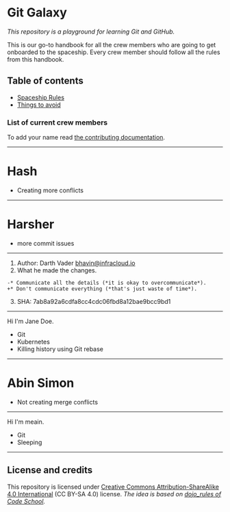 # Git Galaxy
*This repository is a playground for learning Git and GitHub.*

This is our go-to handbook for all the crew members who are going to get onboarded to the spaceship. Every crew member should follow all the rules from this handbook.

## Table of contents
* [Spaceship Rules](./spaceship-rules.md)
* [Things to avoid](./eliminate.md)

### List of current crew members
To add your name read [the contributing documentation](./CONTRIBUTING.md).

---

# Hash

* Creating more conflicts
---

# Harsher

- more commit issues
---

1. Author: Darth Vader <bhavin@infracloud.io>
2. What he made the changes.
```
-* Communicate all the details (*it is okay to overcommunicate*).
+* Don't communicate everything (*that's just waste of time*).
```
3. SHA: 7ab8a92a6cdfa8cc4cdc06fbd8a12bae9bcc9bd1
---

Hi I'm Jane Doe.

* Git
* Kubernetes
* Killing history using Git rebase
---

# Abin Simon

* Not creating merge conflicts
---

Hi I'm meain.

* Git
* Sleeping
---

## License and credits
This repository is licensed under [Creative Commons Attribution-ShareAlike 4.0 International](https://creativecommons.org/licenses/by-sa/4.0/) (CC BY-SA 4.0) license. *The idea is based on [dojo_rules of Code School](https://github.com/deadlyvipers/dojo_rules).*
